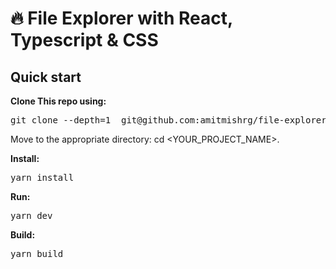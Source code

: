 # 🔥 File Explorer with React, Typescript & CSS

## Quick start

**Clone This repo using:**

<pre>git clone --depth=1  git@github.com:amitmishrg/file-explorer.git <YOUR_PROJECT_NAME></pre>

Move to the appropriate directory: cd <YOUR_PROJECT_NAME>.

**Install:**

<pre>yarn install</pre>

**Run:**

<pre>yarn dev</pre>

**Build:**

<pre>yarn build</pre>
